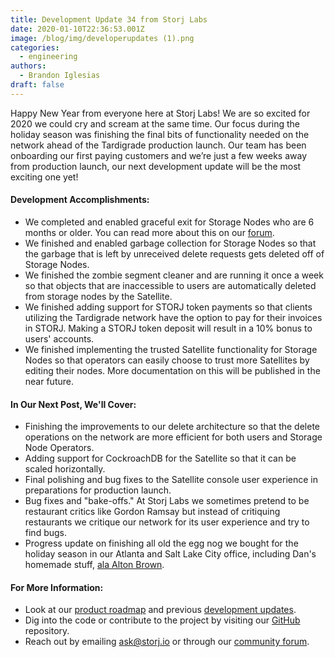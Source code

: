 ```yaml
---
title: Development Update 34 from Storj Labs
date: 2020-01-10T22:36:53.001Z
image: /blog/img/developerupdates (1).png
categories:
  - engineering
authors:
  - Brandon Iglesias
draft: false
---
```

Happy New Year from everyone here at Storj Labs! We are so excited for 2020 we could cry and scream at the same time. Our focus during the holiday season was finishing the final bits of functionality needed on the network ahead of the Tardigrade production launch. Our team has been onboarding our first paying customers and we’re just a few weeks away from production launch, our next development update will be the most exciting one yet!

#### Development Accomplishments:

* We completed and enabled graceful exit for Storage Nodes who are 6 months or older. You can read more about this on our [forum](https://forum.storj.io/t/graceful-exit-guide/3618). 
* We finished and enabled garbage collection for Storage Nodes so that the garbage that is left by unreceived delete requests gets deleted off of Storage Nodes. 
* We finished the zombie segment cleaner and are running it once a week so that objects that are inaccessible to users are automatically deleted from storage nodes by the Satellite. 
* We finished adding support for STORJ token payments so that clients utilizing the Tardigrade network have the option to pay for their invoices in STORJ. Making a STORJ token deposit will result in a 10% bonus to users' accounts. 
* We finished implementing the trusted Satellite functionality for Storage Nodes so that operators can easily choose to trust more Satellites by editing their nodes. More documentation on this will be published in the near future.

#### In Our Next Post, We'll Cover:

* Finishing the improvements to our delete architecture so that the delete operations on the network are more efficient for both users and Storage Node Operators. 
* Adding support for CockroachDB for the Satellite so that it can be scaled horizontally. 
* Final polishing and bug fixes to the Satellite console user experience in preparations for production launch. 
* Bug fixes and "bake-offs." At Storj Labs we sometimes pretend to be restaurant critics like Gordon Ramsay but instead of critiquing restaurants we critique our network for its user experience and try to find bugs.
* Progress update on finishing all old the egg nog we bought for the holiday season in our Atlanta and Salt Lake City office, including Dan's homemade stuff, [ala Alton Brown](https://www.youtube.com/watch?v=RsIUU1WQnck).

#### For More Information:

* Look at our [product roadmap](https://storjlabs.aha.io/published/01ee405b4bd8d14208c5256d70d73a38?page=1) and previous [development updates](https://storj.io/blog/2019/12/development-update-33-from-storj-labs/). 
* Dig into the code or contribute to the project by visiting our [GitHub](https://github.com/storj/storj) repository.
* Reach out by emailing ask@storj.io or through our [community forum](https://forum.storj.io).
